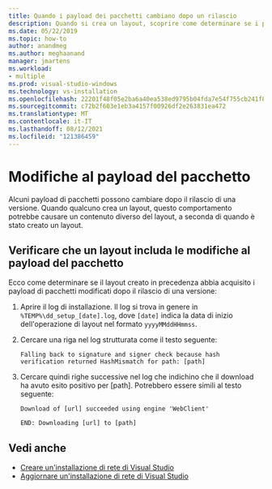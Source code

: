 ```yaml
---
title: Quando i payload dei pacchetti cambiano dopo un rilascio
description: Quando si crea un layout, scoprire come determinare se i payload dei pacchetti sono cambiati dopo il rilascio di una versione.
ms.date: 05/22/2019
ms.topic: how-to
author: anandmeg
ms.author: meghaanand
manager: jmartens
ms.workload:
- multiple
ms.prod: visual-studio-windows
ms.technology: vs-installation
ms.openlocfilehash: 22201f48f05e2ba6a40ea538ed9795b04fda7e54f755cb241f8570520a4b4068
ms.sourcegitcommit: c72b2f603e1eb3a4157f00926df2e263831ea472
ms.translationtype: MT
ms.contentlocale: it-IT
ms.lasthandoff: 08/12/2021
ms.locfileid: "121386459"
---
```

# <a name="package-payload-changes"></a>Modifiche al payload del pacchetto

Alcuni payload di pacchetti possono cambiare dopo il rilascio di una versione. Quando qualcuno crea un layout, questo comportamento potrebbe causare un contenuto diverso del layout, a seconda di quando è stato creato un layout.

## <a name="verify-that-a-layout-includes-package-payload-changes"></a>Verificare che un layout includa le modifiche al payload del pacchetto

Ecco come determinare se il layout creato in precedenza abbia acquisito i payload di pacchetti modificati dopo il rilascio di una versione:

1. Aprire il log di installazione. Il log si trova in genere in `%TEMP%\dd_setup_[date].log`, dove `[date]` indica la data di inizio dell'operazione di layout nel formato `yyyyMMddHHmmss`.

2. Cercare una riga nel log strutturata come il testo seguente:

    `Falling back to signature and signer check because hash verification returned HashMismatch for path: [path]`

3. Cercare quindi righe successive nel log che indichino che il download ha avuto esito positivo per [path]. Potrebbero essere simili al testo seguente:

    `Download of [url] succeeded using engine 'WebClient'`

    `END: Downloading [url] to [path]`

## <a name="see-also"></a>Vedi anche

* [Creare un'installazione di rete di Visual Studio](create-a-network-installation-of-visual-studio.md)
* [Aggiornare un'installazione di rete di Visual Studio](update-a-network-installation-of-visual-studio.md)
